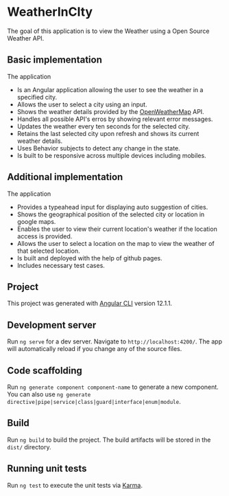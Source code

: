 # WeatherInCIty

The goal of this application is to view the Weather using a Open Source Weather API.

## Basic implementation

The application

- Is an Angular application allowing the user to see the weather in a specified city.
- Allows the user to select a city using an input.
- Shows the weather details provided by the [OpenWeatherMap](https://openweathermap.org/) API.
- Handles all possible API's erros by showing relevant error messages.
- Updates the weather every ten seconds for the selected city.
- Retains the last selected city upon refresh and shows its current weather details.
- Uses Behavior subjects to detect any change in the state.
- Is built to be responsive across multiple devices including mobiles.

## Additional implementation

The application

- Provides a typeahead input for displaying auto suggestion of cities.
- Shows the geographical position of the selected city or location in google maps.
- Enables the user to view their current location's weather if the location access is provided.
- Allows the user to select a location on the map to view the weather of that selected location.
- Is built and deployed with the help of github pages.
- Includes necessary test cases.

## Project

This project was generated with [Angular CLI](https://github.com/angular/angular-cli) version 12.1.1.

## Development server

Run `ng serve` for a dev server. Navigate to `http://localhost:4200/`. The app will automatically reload if you change any of the source files.

## Code scaffolding

Run `ng generate component component-name` to generate a new component. You can also use `ng generate directive|pipe|service|class|guard|interface|enum|module`.

## Build

Run `ng build` to build the project. The build artifacts will be stored in the `dist/` directory.

## Running unit tests

Run `ng test` to execute the unit tests via [Karma](https://karma-runner.github.io).
